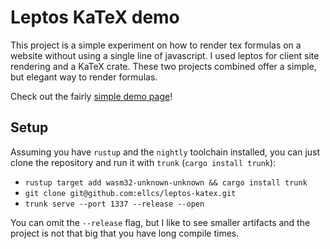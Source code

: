# Leptos KaTeX demo

This project is a simple experiment on how to render tex formulas on a website without using a single line of javascript. I used leptos for client site rendering and a KaTeX crate. These two projects combined offer a simple, but elegant way to render formulas.

Check out the fairly [simple demo page](https://ellcs.github.io/leptos-katex)!

## Setup

Assuming you have `rustup` and the `nightly` toolchain installed, you can just clone the repository and run it with `trunk` (`cargo install trunk`):

  - `rustup target add wasm32-unknown-unknown && cargo install trunk`
  - `git clone git@github.com:ellcs/leptos-katex.git`
  - `trunk serve --port 1337 --release --open`

You can omit the `--release` flag, but I like to see smaller artifacts and the project is not that big that you have long compile times.
